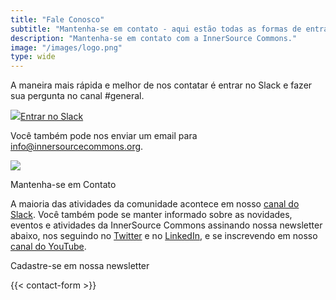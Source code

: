 ```yaml
---
title: "Fale Conosco"
subtitle: "Mantenha-se em contato - aqui estão todas as formas de entrar em contato com a InnerSource Commons"
description: "Mantenha-se em contato com a InnerSource Commons."
image: "/images/logo.png"
type: wide
---
```


<section class="section">
  <div class="container">
    <div class="row align-items-center">
      <div class="col-md-6 order-2 order-md-2">
        <p>A maneira mais rápida e melhor de nos contatar é entrar no Slack e fazer sua pergunta no canal #general.
        </p>
        <a href="/slack" class="btn btn-primary btn-sm"><img src="/images/slack.png" class="slack-tiny mr-2"/>Entrar no Slack</a>
        <p class="mt-4">Você também pode nos enviar um email para <a href="mailto:info@innersourcecommons.org">info@innersourcecommons.org</a>.</p>
      </div>
      <div class="col-md-5 order-1 order-md-1 mb-4 mb-md-0">
        <img src="/images/community/connection.png" class="img-fluid">
      </div>
  </div>
</section>

<section class="section">
  <div class="container section-small shadow rounded-lg px-4 bg-light">
    <div class="row align-items-center justify-content-center text-center text-md-left">
      <div class="col-lg-5 col-md-4 mb-4 mb-md-0">
        <p class="h2 section-title">Mantenha-se em Contato</p>
        <p class="mb-4">A maioria das atividades da comunidade acontece em nosso <a href="/slack">canal do Slack</a>. Você também pode se manter informado sobre as novidades, eventos e atividades da InnerSource Commons assinando nossa newsletter abaixo, nos seguindo no <a href="https://twitter.com/InnerSourceOrg">Twitter</a> e no <a href="https://www.linkedin.com/company/innersourcecommons">LinkedIn</a>, e se inscrevendo em nosso <a href="https://www.youtube.com/channel/UCoSPSd6Or4F_vpjo4SmyoEA">canal do YouTube</a>.</p>
      </div>
      <div class="col-md-5 offset-md-1">
        <p class="h3 section-title">Cadastre-se em nossa newsletter</p>
        {{< contact-form >}}
      </div>
    </div>
  </div>
</section>